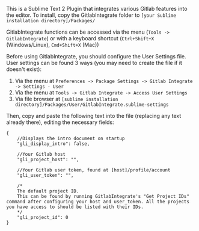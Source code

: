 This is a Sublime Text 2 Plugin that integrates various Gitlab features into the editor. To install, copy the GitlabIntegrate folder to `[your Sublime installation directory]/Packages/`

GitlabIntegrate functions can be accessed via the menu (`Tools -> GitlabIntegrate`) or with a keyboard shortcut (`Ctrl+Shift+X` (Windows/Linux), `Cmd+Shift+X` (Mac))

Before using GitlabIntegrate, you should configure the User Settings file. User settings can be found 3 ways (you may need to create the file if it doesn't exist):

1. Via the menu at 
   `Preferences -> Package Settings -> Gitlab Integrate -> Settings - User`
2. Via the menu at
   `Tools -> Gitlab Integrate -> Access User Settings`
3. Via file browser at
   `[sublime installation directory]/Packages/User/GitlabIntegrate.sublime-settings` 


Then, copy and paste the following text into the file (replacing any text already there), editing the necessary fields:

```
{
	//Displays the intro document on startup
	"gli_display_intro": false,

	//Your Gitlab host
	"gli_project_host": "",

	//Your Gitlab user token, found at [host]/profile/account 
	"gli_user_token": "",

	/*
	The default project ID.
	This can be found by running GitlabIntegrate's "Get Project IDs" command after configuring your host and user_token. All the projects you have access to should be listed with their IDs.
	*/
	"gli_project_id": 0
}
```
